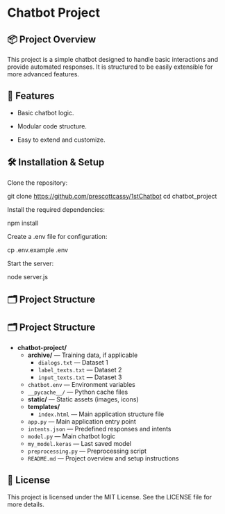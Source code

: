 # Chatbot Project

## 📦 Project Overview

This project is a simple chatbot designed to handle basic interactions and provide automated responses. It is structured to be easily extensible for more advanced features.

## 🚀  Features

- Basic chatbot logic.

- Modular code structure.

- Easy to extend and customize.

## 🛠️ Installation & Setup

Clone the repository:

git clone <https://github.com/prescottcassy/1stChatbot>
cd chatbot_project

Install the required dependencies:

npm install

Create a .env file for configuration:

cp .env.example .env

Start the server:

node server.js

## 🗂️ Project Structure

## 🗂️ Project Structure

- **chatbot-project/**  
  - **archive/** — Training data, if applicable  
    - `dialogs.txt` — Dataset 1  
    - `label_texts.txt` — Dataset 2  
    - `input_texts.txt` — Dataset 3  
  - `chatbot.env` — Environment variables  
  - `__pycache__/` — Python cache files  
  - **static/** — Static assets (images, icons)  
  - **templates/**  
    - `index.html` — Main application structure file  
  - `app.py` — Main application entry point  
  - `intents.json` — Predefined responses and intents  
  - `model.py` — Main chatbot logic  
  - `my_model.keras` — Last saved model  
  - `preprocessing.py` — Preprocessing script  
  - `README.md` — Project overview and setup instructions  


## 📄 License

This project is licensed under the MIT License. See the LICENSE file for more details.


